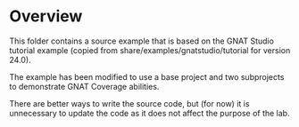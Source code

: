 # Overview

This folder contains a source example that is based on the GNAT Studio
tutorial example (copied from share/examples/gnatstudio/tutorial for
version 24.0).

The example has been modified to use a base project and two subprojects
to demonstrate GNAT Coverage abilities.

There are better ways to write the source code, but (for now) it is
unnecessary to update the code as it does not affect the purpose of the lab.
